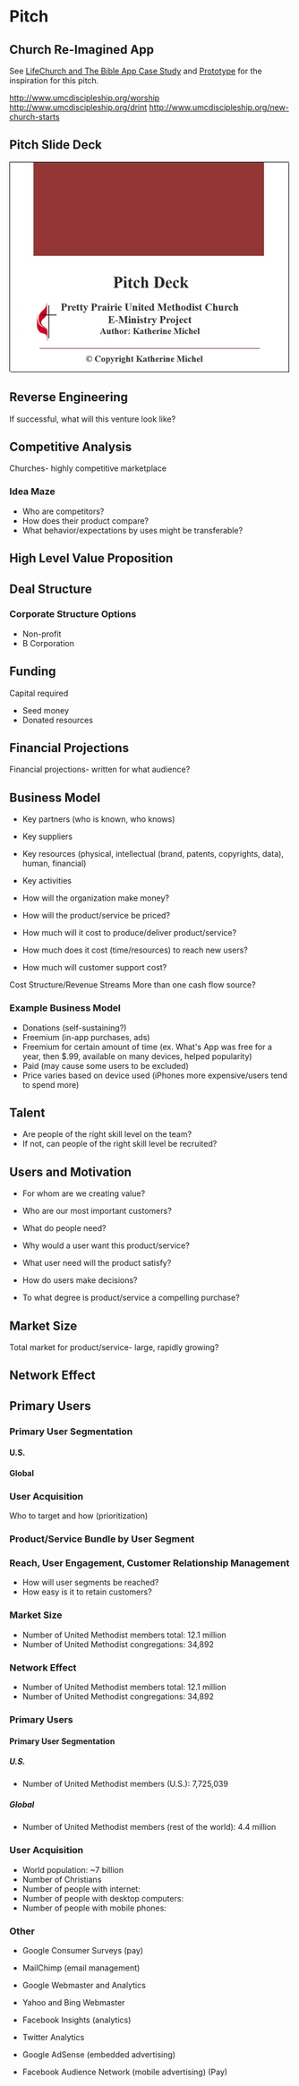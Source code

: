 # Pitch

## Church Re-Imagined App

See [LifeChurch and The Bible App Case Study](lifechurch_and_the_bible_app_case_study.md) and [Prototype](prototype.md) for the inspiration for this pitch.

http://www.umcdiscipleship.org/worship
http://www.umcdiscipleship.org/drint
http://www.umcdiscipleship.org/new-church-starts

## Pitch Slide Deck

![](pitch/pitch-deck.jpg)

## Reverse Engineering

If successful, what will this venture look like?

## Competitive Analysis

Churches- highly competitive marketplace

### Idea Maze
* Who are competitors? 
* How does their product compare?
* What behavior/expectations by uses might be transferable? 

## High Level Value Proposition

## Deal Structure

### Corporate Structure Options

* Non-profit
* B Corporation

## Funding
Capital required

* Seed money
* Donated resources

## Financial Projections

Financial projections- written for what audience?

## Business Model
* Key partners (who is known, who knows)
* Key suppliers
* Key resources (physical, intellectual (brand, patents, copyrights, data), human, financial)
* Key activities

* How will the organization make money?
* How will the product/service be priced?
* How much will it cost to produce/deliver product/service?
* How much does it cost (time/resources) to reach new users?
* How much will customer support cost?

Cost Structure/Revenue Streams
More than one cash flow source?

### Example Business Model
* Donations (self-sustaining?)
* Freemium (in-app purchases, ads)
* Freemium for certain amount of time (ex. What's App was free for a year, then $.99, available on many devices, helped popularity)
* Paid (may cause some users to be excluded)
* Price varies based on device used (iPhones more expensive/users tend to spend more)

## Talent
* Are people of the right skill level on the team?
* If not, can people of the right skill level be recruited?

## Users and Motivation
* For whom are we creating value?
* Who are our most important customers?

* What do people need?
* Why would a user want this product/service?
* What user need will the product satisfy?
* How do users make decisions?
* To what degree is product/service a compelling purchase?

## Market Size
Total market for product/service- large, rapidly growing?  

## Network Effect

## Primary Users

### Primary User Segmentation

#### U.S.

#### Global

### User Acquisition
Who to target and how (prioritization)

### Product/Service Bundle by User Segment

### Reach, User Engagement, Customer Relationship Management 
* How will user segments be reached?
* How easy is it to retain customers?

### Market Size
* Number of United Methodist members total: 12.1 million
* Number of United Methodist congregations: 34,892

### Network Effect
* Number of United Methodist members total: 12.1 million
* Number of United Methodist congregations: 34,892

### Primary Users

#### Primary User Segmentation

##### U.S.
* Number of United Methodist members (U.S.): 7,725,039

##### Global
* Number of United Methodist members (rest of the world): 4.4 million

### User Acquisition
* World population: ~7 billion
* Number of Christians
* Number of people with internet: 
* Number of people with desktop computers:
* Number of people with mobile phones:

### Other
* Google Consumer Surveys (pay)

* MailChimp (email management)

* Google Webmaster and Analytics
* Yahoo and Bing Webmaster
* Facebook Insights (analytics)
* Twitter Analytics

* Google AdSense (embedded advertising)
* Facebook Audience Network (mobile advertising) (Pay)




